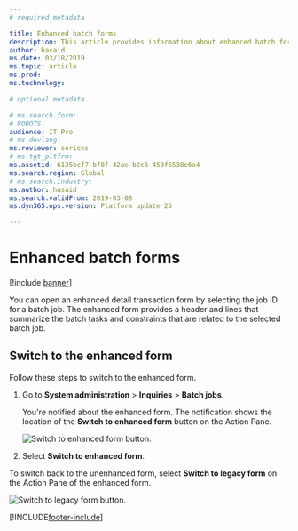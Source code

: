 ```yaml
---
# required metadata

title: Enhanced batch forms
description: This article provides information about enhanced batch forms.
author: hasaid
ms.date: 03/18/2019
ms.topic: article
ms.prod: 
ms.technology: 

# optional metadata

# ms.search.form: 
# ROBOTS: 
audience: IT Pro
# ms.devlang: 
ms.reviewer: sericks
# ms.tgt_pltfrm: 
ms.assetid: 6135bcf7-bf8f-42ae-b2c6-458f6538e6a4
ms.search.region: Global
# ms.search.industry: 
ms.author: hasaid
ms.search.validFrom: 2019-03-08
ms.dyn365.ops.version: Platform update 25

---
```


# Enhanced batch forms

[!include [banner](../includes/banner.md)]


You can open an enhanced detail transaction form by selecting the job ID for a batch job. The enhanced form provides a header and lines that summarize the batch tasks and constraints that are related to the selected batch job.

## Switch to the enhanced form

Follow these steps to switch to the enhanced form. 

1. Go to **System administration** \> **Inquiries** \> **Batch jobs**.

	You're notified about the enhanced form. The notification shows the location of the **Switch to enhanced form** button on the Action Pane.

    ![Switch to enhanced form button.](./media/batch-popup.png)

2. Select **Switch to enhanced form**.

To switch back to the unenhanced form, select **Switch to legacy form** on the Action Pane of the enhanced form.

![Switch to legacy form button.](./media/enhanced-form.png)


[!INCLUDE[footer-include](../../../includes/footer-banner.md)]